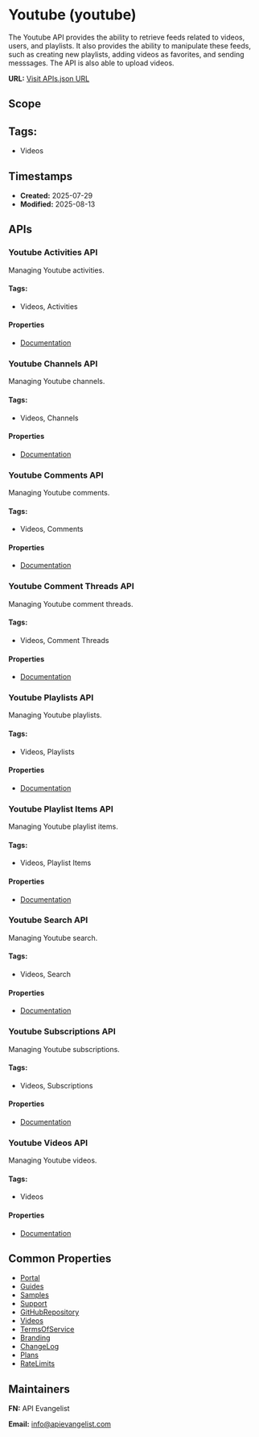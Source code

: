 # Youtube (youtube)
The Youtube API provides the ability to retrieve feeds related to videos,
users, and playlists. It also provides the ability to manipulate these feeds,
such as creating new playlists, adding videos as favorites, and sending
messsages. The API is also able to upload videos.

**URL:** [Visit APIs.json URL](https://raw.githubusercontent.com/api-search/videos/main/_apis/youtube/apis.md)

## Scope


## Tags:

 - Videos

## Timestamps

- **Created:** 2025-07-29 
- **Modified:** 2025-08-13 

## APIs

### Youtube Activities API
Managing Youtube activities.


#### Tags:

 - Videos, Activities

#### Properties

- [Documentation](https://developers.google.com/youtube/v3/docs/activities/list)
### Youtube Channels API
Managing Youtube channels.


#### Tags:

 - Videos, Channels

#### Properties

- [Documentation](https://developers.google.com/youtube/v3/docs/channels/list)
### Youtube Comments API
Managing Youtube comments.


#### Tags:

 - Videos, Comments

#### Properties

- [Documentation](https://developers.google.com/youtube/v3/docs/comments/list)
### Youtube Comment Threads API
Managing Youtube comment threads.


#### Tags:

 - Videos, Comment Threads

#### Properties

- [Documentation](https://developers.google.com/youtube/v3/docs/commentThreads/list)
### Youtube Playlists API
Managing Youtube playlists.


#### Tags:

 - Videos, Playlists

#### Properties

- [Documentation](https://developers.google.com/youtube/v3/docs/playlists/list)
### Youtube Playlist Items API
Managing Youtube playlist items.


#### Tags:

 - Videos, Playlist Items

#### Properties

- [Documentation](https://developers.google.com/youtube/v3/docs/playlistItems/list)
### Youtube Search API
Managing Youtube search.


#### Tags:

 - Videos, Search

#### Properties

- [Documentation](https://developers.google.com/youtube/v3/docs/search/list)
### Youtube Subscriptions API
Managing Youtube subscriptions.


#### Tags:

 - Videos, Subscriptions

#### Properties

- [Documentation](https://developers.google.com/youtube/v3/docs/subscriptions/list)
### Youtube Videos API
Managing Youtube videos.


#### Tags:

 - Videos

#### Properties

- [Documentation](https://developers.google.com/youtube/v3/docs/videos/list)

## Common Properties

- [Portal](https://developers.google.com/youtube/v3)
- [Guides](https://developers.google.com/youtube/v3/getting-started)
- [Samples](https://developers.google.com/youtube/v3/code_samples)
- [Support](https://developers.google.com/youtube/v3/support)
- [GitHubRepository](https://github.com/youtube/api-samples)
- [Videos](https://www.youtube.com/user/YouTubeDev)
- [TermsOfService](https://developers.google.com/youtube/terms/api-services-terms-of-service)
- [Branding](https://developers.google.com/youtube/terms/branding-guidelines)
- [ChangeLog](https://developers.google.com/youtube/terms/revision-history)
- [Plans](undefined)
- [RateLimits](https://developers.google.com/youtube/v3/determine_quota_cost)

## Maintainers

**FN:** API Evangelist

**Email:** info@apievangelist.com


